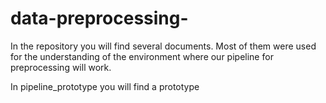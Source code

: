 # data-preprocessing-

In the repository you will find several documents. Most of them were used for the understanding of the environment where our pipeline for preprocessing will work.

In pipeline_prototype you will find a prototype 